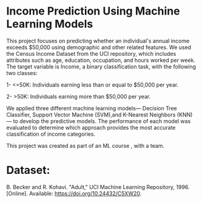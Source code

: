 # Income Prediction Using Machine Learning Models


This project focuses on predicting whether an individual's annual income exceeds $50,000 using demographic and other related features. We used the Census Income Dataset from the UCI repository, which includes attributes such as age, education, occupation, and hours worked per week. The target variable is Income, a binary classification task, with the following two classes:

1- <=50K: Individuals earning less than or equal to $50,000 per year.

2- >50K: Individuals earning more than $50,000 per year.

We applied three different machine learning models— Decision Tree Classifier, Support Vector Machine (SVM),and K-Nearest Neighbors (KNN)— to develop the predictive models.
The performance of each model was evaluated to determine which approach provides the most accurate classification of income categories.

This project was created as part of an ML course , with a team.


# Dataset: 
B. Becker and R. Kohavi. "Adult," UCI Machine Learning Repository, 1996. [Online]. Available: https://doi.org/10.24432/C5XW20.
